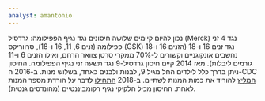 ```yaml
---
analyst: amantonio
---
```


נכון להיום קיימים שלושה חיסונים נגד נגיף הפפילומה: גרדסיל (Merck) נגד 4 זני פפילומה (זנים 6, 11, 16 ו-18), סרווריקס (GSK) נגד זנים 16 ו-18 (הזנים 16 ו-18 נחשבים אונקוגניים וקשורים ל-70% ממקרי סרטן צוואר הרחם, ואילו הזנים 6 ו-11 גורמים ליבלות). מאז 2014 קיים חיסון גרדסיל-9 נגד תשעה זני נגיף הפפילומה.
החיסון ניתן בדרך כלל לילדים החל מגיל 9, לבנות ולבנים כאחד, בשלוש מנות. ב-2016 ה-CDC [המליץ](https://www.cdc.gov/mmwr/volumes/65/wr/mm6549a5.htm) להוריד את כמות המנות לשתיים. ב-2018 [התחילו](https://www.sciencedirect.com/journal/vaccine/vol/36/issue/32/part/PA) לדבר על הורדת מספר המנות לאחת.
החיסון מכיל חלקיקי נגיף רקומביננטיים (מהונדסים גנטית).
